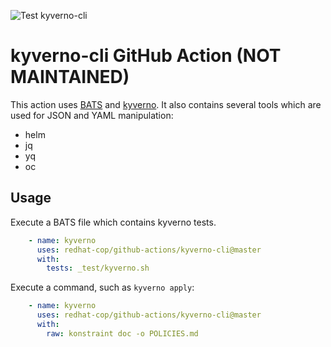 ![Test kyverno-cli](https://github.com/redhat-cop/github-actions/workflows/Test%20kyverno-cli/badge.svg)

# kyverno-cli GitHub Action (NOT MAINTAINED)

This action uses [BATS](https://github.com/bats-core/bats-core) and [kyverno](https://github.com/kyverno/kyverno).
It also contains several tools which are used for JSON and YAML manipulation:
- helm
- jq
- yq
- oc

## Usage
Execute a BATS file which contains kyverno tests.
```yaml
    - name: kyverno
      uses: redhat-cop/github-actions/kyverno-cli@master
      with:
        tests: _test/kyverno.sh
```

Execute a command, such as `kyverno apply`:
```yaml
    - name: kyverno
      uses: redhat-cop/github-actions/kyverno-cli@master
      with:
        raw: konstraint doc -o POLICIES.md
```